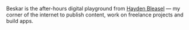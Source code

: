 Beskar is the after-hours digital playground from [Hayden Bleasel](https://haydenbleasel.com/) — my corner of the internet to publish content, work on freelance projects and build apps.

